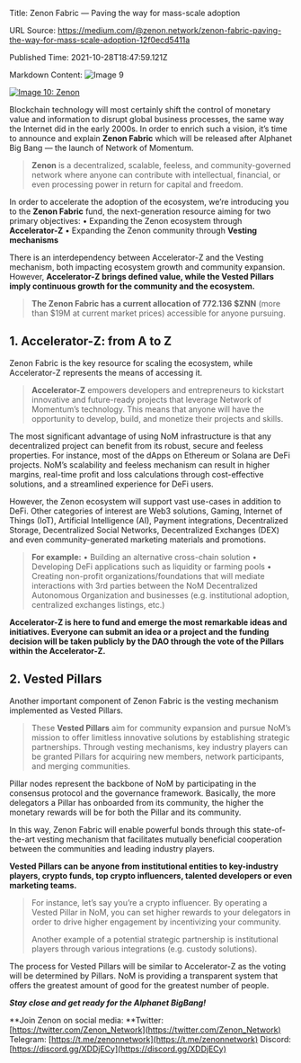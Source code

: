 Title: Zenon Fabric — Paving the way for mass-scale adoption

URL Source: https://medium.com/@zenon.network/zenon-fabric-paving-the-way-for-mass-scale-adoption-12f0ecd5411a

Published Time: 2021-10-28T18:47:59.121Z

Markdown Content:
![Image 9](https://miro.medium.com/v2/resize:fit:700/1*UsPAyF84qeKy3FBmgXLqcQ.png)

[![Image 10: Zenon](https://miro.medium.com/v2/resize:fill:44:44/1*rFXGQl3tfmku28AMjfzlAQ.png)](https://medium.com/@zenon.network?source=post_page---byline--12f0ecd5411a--------------------------------)

Blockchain technology will most certainly shift the control of monetary value and information to disrupt global business processes, the same way the Internet did in the early 2000s. In order to enrich such a vision, it’s time to announce and explain **Zenon Fabric** which will be released after Alphanet Big Bang — the launch of Network of Momentum.

> **Zenon** is a decentralized, scalable, feeless, and community-governed network where anyone can contribute with intellectual, financial, or even processing power in return for capital and freedom.

In order to accelerate the adoption of the ecosystem, we’re introducing you to the **Zenon Fabric** fund, the next-generation resource aiming for two primary objectives:
• Expanding the Zenon ecosystem through **Accelerator-Z**
• Expanding the Zenon community through **Vesting mechanisms**

There is an interdependency between Accelerator-Z and the Vesting mechanism, both impacting ecosystem growth and community expansion. However, **Accelerator-Z brings defined value, while the Vested Pillars imply continuous growth for the community and the ecosystem.**

> **The Zenon Fabric has a current allocation of 772.136 $ZNN** (more than $19M at current market prices) accessible for anyone pursuing.

## 1\. Accelerator-Z: from A to Z

Zenon Fabric is the key resource for scaling the ecosystem, while Accelerator-Z represents the means of accessing it.

> **Accelerator-Z** empowers developers and entrepreneurs to kickstart innovative and future-ready projects that leverage Network of Momentum’s technology. This means that anyone will have the opportunity to develop, build, and monetize their projects and skills.

The most significant advantage of using NoM infrastructure is that any decentralized project can benefit from its robust, secure and feeless properties. For instance, most of the dApps on Ethereum or Solana are DeFi projects. NoM’s scalability and feeless mechanism can result in higher margins, real-time profit and loss calculations through cost-effective solutions, and a streamlined experience for DeFi users.

However, the Zenon ecosystem will support vast use-cases in addition to DeFi. Other categories of interest are Web3 solutions, Gaming, Internet of Things (IoT), Artificial Intelligence (AI), Payment integrations, Decentralized Storage, Decentralized Social Networks, Decentralized Exchanges (DEX) and even community-generated marketing materials and promotions.

> **For example:**
> • Building an alternative cross-chain solution
> • Developing DeFi applications such as liquidity or farming pools
> • Creating non-profit organizations/foundations that will mediate interactions with 3rd parties between the NoM Decentralized Autonomous Organization and businesses (e.g. institutional adoption, centralized exchanges listings, etc.)

**Accelerator-Z is here to fund and emerge the most remarkable ideas and initiatives. Everyone can submit an idea or a project and the funding decision will be taken publicly by the DAO through the vote of the Pillars within the Accelerator-Z.**

## 2\. Vested Pillars

Another important component of Zenon Fabric is the vesting mechanism implemented as Vested Pillars.

> These **Vested Pillars** aim for community expansion and pursue NoM’s mission to offer limitless innovative solutions by establishing strategic partnerships. Through vesting mechanisms, key industry players can be granted Pillars for acquiring new members, network participants, and merging communities.

Pillar nodes represent the backbone of NoM by participating in the consensus protocol and the governance framework. Basically, the more delegators a Pillar has onboarded from its community, the higher the monetary rewards will be for both the Pillar and its community.

In this way, Zenon Fabric will enable powerful bonds through this state-of-the-art vesting mechanism that facilitates mutually beneficial cooperation between the communities and leading industry players.

**Vested Pillars can be anyone from institutional entities to key-industry players, crypto funds, top crypto influencers, talented developers or even marketing teams.**

> For instance, let’s say you’re a crypto influencer. By operating a Vested Pillar in NoM, you can set higher rewards to your delegators in order to drive higher engagement by incentivizing your community.
>
> Another example of a potential strategic partnership is institutional players through various integrations (e.g. custody solutions).

The process for Vested Pillars will be similar to Accelerator-Z as the voting will be determined by Pillars. NoM is providing a transparent system that offers the greatest amount of good for the greatest number of people.

**_Stay close and get ready for the Alphanet BigBang!_**

**Join Zenon on social media:
**Twitter: [https://twitter.com/Zenon_Network](https://twitter.com/Zenon_Network)
Telegram: [https://t.me/zenonnetwork](https://t.me/zenonnetwork)
Discord: [https://discord.gg/XDDjECy](https://discord.gg/XDDjECy)
